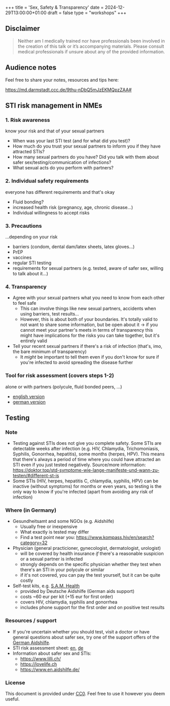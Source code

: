 +++
title = 'Sex, Safety & Transparency'
date = 2024-12-29T13:00:00+01:00
draft = false
type = "workshops"
+++

## Disclaimer

>Neither am I medically trained nor have professionals been involved in the creation of this talk or it’s accompanying materials. 
> Please consult medical professionals if unsure about any of the provided information.

## Audience notes

Feel free to share your notes, resources and tips here:

https://md.darmstadt.ccc.de/9thu-nDbQ5mJzEKMQpzZAA#

## STI risk management in NMEs

### 1. Risk awareness

know your risk and that of your sexual partners

- When was your last STI test (and for what did you test)?
- How much do you trust your sexual partners to inform you if they have attracted STIs?
- How many sexual partners do you have? Did you talk with them about safer sex/testing/communication of infections?
- What sexual acts do you perform with partners?

### 2. Individual safety requirements

everyone has different requirements and that's okay

- Fluid bonding?
- increased health risk (pregnancy, age, chronic disease...)
- Individual willingness to accept risks

### 3. Precautions

...depending on your risk

- barriers (condom, dental dam/latex sheets, latex gloves...)
- PrEP
- vaccines
- regular STI testing
- requirements for sexual partners (e.g. tested, aware of safer sex, willing to talk about it...)

### 4. Transparency

- Agree with your sexual partners what you need to know from each other to feel safe
    - This can involve things like new sexual partners, accidents when using barriers, test results...
    - However, this is about both of your boundaries. It's totally valid to not want to share some information, but be open about it -> if you cannot meet your partner's meets in terms of transparency this might have implications for the risks you can take together, but it's entirely valid
- Tell your recent sexual partners if there's a risk of infection (that's, imo, the bare minimum of transparency)
    - It *might* be important to tell them even if you don't know for sure if you're infected to avoid spreading the disease further

### Tool for risk assessment (covers steps 1-2)

alone or with partners (polycule, fluid bonded peers, ...)

- [english version](https://cryptpad.fr/sheet/#/2/sheet/view/U9iyifH7T+ulJHr00pCowfdIvsL3cqxY5o39NHuPKvo/)
- [german version](https://cryptpad.fr/sheet/#/2/sheet/view/txdm3OEhfSIYUW7JOgvK-ng+urq91j13jniUi9sXWQQ/)

## Testing

### Note

- Testing against STIs does not give you complete safety. Some STIs are detectable weeks after infection (e.g. HIV, Chlamydia, Trichomoniasis, Syphilis, Gonorrhea, hepatitis), some months (herpes, HPV). This means that there's always a period of time where you could have attracted an STI even if you just tested negatively.
  Source/more information: https://doktor.top/std-symptome-wie-lange-manifeste-und-wann-zu-testen/#different-st-is
- Some STIs (HIV, herpes, hepatitis C, chlamydia, syphilis, HPV) can be inactive (without symptoms) for months or even years, so testing is the only way to know if you're infected (apart from avoiding any risk of infection)

### Where (in Germany)

- Gesundheitsamt and some NGOs (e.g. Aidshilfe)
    - Usually free or inexpensive
    - What exactly is tested may differ
    - Find a test point near you: https://www.kompass.hiv/en/search?category=32
- Physician (general practicioner, gynecologist, dermatologist, urologist)
    - will be covered by health insurance *if* there's a reasonable suspicion or a sexual partner is infected
    - strongly depends on the specific physician whether they test when there's an STI in your polycule or similar
    - if it's not covered, you can pay the test yourself, but it can be quite costly
- Self-test kits, e.g. [S.A.M. Health](https://www.samhealth.de)
    - provided by Deutsche Aidshilfe (German aids support)
    - costs ~60 eur per kit (+15 eur for first order)
    - covers HIV, chlamydia, syphilis and gonorrhea
    - includes phone support for the first order and on positive test results

### Resources / support

- If you're uncertain whether you should test, visit a doctor or have general questions about safer sex, try one of the support offers of the [German Aidshilfe](https://www.aidshilfe-beratung.de/).
- STI risk assessment sheet: [en](https://cryptpad.fr/sheet/#/2/sheet/view/U9iyifH7T+ulJHr00pCowfdIvsL3cqxY5o39NHuPKvo/embed/), [de](https://cryptpad.fr/sheet/#/2/sheet/view/txdm3OEhfSIYUW7JOgvK-ng+urq91j13jniUi9sXWQQ/embed/)
- Information about safer sex and STIs:
    - https://www.lilli.ch/
    - https://lovelife.ch
    - https://www.en.aidshilfe.de/

### License

This document is provided under [CC0](https://creativecommons.org/publicdomain/zero/1.0/). Feel free to use it however you deem useful.
